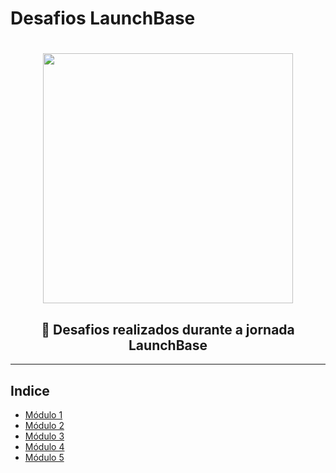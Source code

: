 # Desafios LaunchBase

<h1 align="center">
  <img src="https://ik.imagekit.io/birobirobiro/undraw_code_review_l1q9_nOYVRVAqZ.svg" width=400px height=400px>
</h1>


<h2 align="center">
  🚀 Desafios realizados durante a jornada LaunchBase
</h1>

----

## Indice

* [Módulo 1](https://github.com/birobirobiro/launchbase-rocketseat/tree/master/desafios-launchbase/modulo01)
* [Módulo 2](https://github.com/birobirobiro/launchbase-rocketseat/tree/master/desafios-launchbase/modulo02)
* [Módulo 3](#)
* [Módulo 4](#)
* [Módulo 5](#)